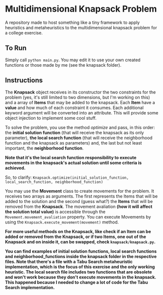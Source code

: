 Multidimensional Knapsack Problem
=================================

A repository made to host something like a tiny framework to apply heuristics and metaheuristics to the
multidimensional knapsack problem for a college exercise.

To Run
------

Simply call `python main.py`. You may edit it to use your own created functions or those made by me
(see the knapsack folder).

Instructions
------------

The **Knapsack** object receives in its constructor the two constraints for the problem (yes, it's still
limited to two dimensions, but I'm working on this) and a array of **Items** that may be added to the
knapsack. Each **Item** have a **value** and how much of each constraint it consumes. Each additional
keyword argument will be converted into an attribute. This will provide some object injection
to implement some cool stuff.

To solve the problem, you use the method *optimize* and pass, in this order: the **initial solution
function** (that will receive the knapsack as its only parameter), **the local search function** (that
will receive the neighborhood function and the knapsack as parameters) and, the last but not least
important, the **neighborhood function**.

**Note that it's the local search function responsibility to execute movements
in the knapsack's actual solution until some criteria is achieved.**

So, to clarify: `Knapsack.optimize(initial_solution_function, local_search_function, neighborhood_function)`

You may use the **Movement** class to create movements for the problem. It receives two arrays as arguments.
The first represents the Items that will be added to the solution and the second (guess what?) the **Items**
that will be removed from the **Knapsack**. The movement avaliation **(how it will affect the solution total value)**
is accessible through the `Movement.movement_avaliation` property. You can execute Movements by using the
`Knapsack.execute_movement(movement)` method.

**For more useful methods on the Knapsack, like check if an Item can be added or removed from the Knapsack,
or if two Items, one out of the Knapsack and on inside it, can be swapped, check `knapsack/knapsack.py`.**

**You can find examples of initial solution functions, local search functions and neighborhood_functions
inside the knapsack folder in the respective files. Note that there's a file with a Tabu Search metaheuristic
implementation, which is the focus of this exercise and the only working heuristic. The local search file
includes two functions that are obsolete and won't work because they don't execute movements in the knapsack.
This happened because I needed to change a lot of code for the Tabu Search implementation.**

